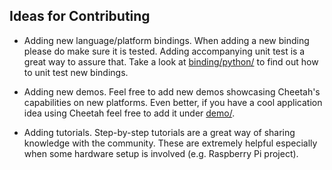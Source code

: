 ## Ideas for Contributing

* Adding new language/platform bindings. When adding a new binding please do make sure it is tested. Adding accompanying
unit test is a great way to assure that. Take a look at [binding/python/](/binding/python) to find out how to unit test
new bindings.

* Adding new demos. Feel free to add new demos showcasing Cheetah's capabilities on new platforms. Even better,
if you have a cool application idea using Cheetah feel free to add it under [demo/](/demo).

* Adding tutorials. Step-by-step tutorials are a great way of sharing knowledge with the community. These are extremely
helpful especially when some hardware setup is involved (e.g. Raspberry Pi project).